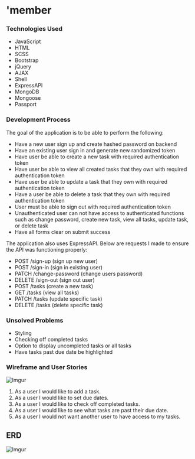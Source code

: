 # 'member

### Technologies Used
- JavaScript
- HTML
- SCSS
- Bootstrap
- jQuery
- AJAX
- Shell
- ExpressAPI
- MongoDB
- Mongoose
- Passport

### Development Process
The goal of the application is to be able to perform the following:
- Have a new user sign up and create hashed password on backend
- Have an existing user sign in and generate new randomized token
- Have user be able to create a new task with required authentication token
- Have user be able to view all created tasks that they own with required authentication token
- Have user be able to update a task that they own with required authentication token
- Have a user be able to delete a task that they own with required authentication token
- User must be able to sign out with required authentication token
- Unauthenticated user can not have access to authenticated functions such as change password, create new task, view all tasks, update task, or delete task
- Have all forms clear on submit success

The application also uses ExpressAPI. Below are requests I made to ensure the API was functioning properly:
- POST /sign-up (sign up new user)
- POST /sign-in (sign in existing user)
- PATCH /change-password (change users password)
- DELETE /sign-out (sign out user)
- POST /tasks (create a new task)
- GET /tasks (view all tasks)
- PATCH /tasks (update specific task)
- DELETE /tasks (delete specific task)

### Unsolved Problems
- Styling
- Checking off completed tasks
- Option to display uncompleted tasks or all tasks
- Have tasks past due date be highlighted

### Wireframe and User Stories
![Imgur](https://i.imgur.com/07AVYzT.png "Wireframe for Fullstack Project")

1. As a user I would like to add a task.
2. As a user I would like to set due dates.
3. As a user I would like to check off completed tasks.
4. As a user I would like to see what tasks are past their due date.
5. As a user I would not want another user to have access to my tasks.

## ERD
![Imgur](https://i.imgur.com/xxKA7VJ.png "ERD for Fullstack Project")
